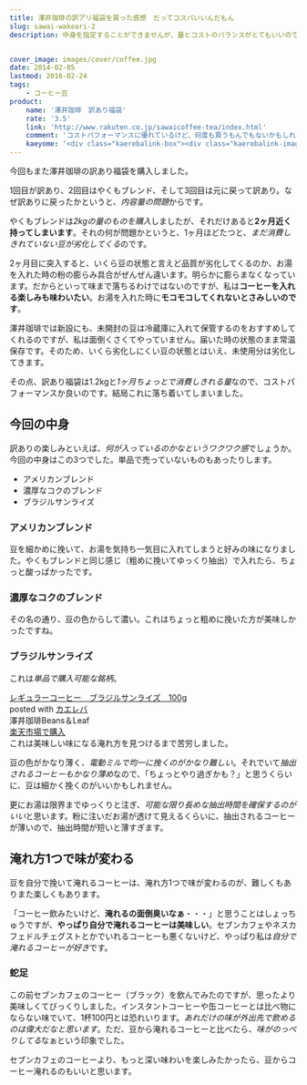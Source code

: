 ```yaml
---
title: 澤井珈琲の訳アリ福袋を買った感想　だってコスパいいんだもん
slug: sawai-wakeari-2
description: 中身を指定することができませんが、量とコストのバランスがとてもいいので、また澤井珈琲の訳あり福袋を購入してみました。中身を指定することはできませんが、コストパフォーマンスに優れており、リーズナブルにコーヒーを味わうことができます。


cover_image: images/cover/coffee.jpg
date: 2014-02-05
lastmod: 2016-02-24
tags: 
    - コーヒー豆
product:
    name: '澤井珈琲　訳あり福袋'
    rate: '3.5'
    link: 'http://www.rakuten.co.jp/sawaicoffee-tea/index.html'
    comment: 'コストパフォーマンスに優れているけど、何度も買うもんでもないかもしれない。'
    kaeyome: '<div class="kaerebalink-box"><div class="kaerebalink-image"><a href="http://hb.afl.rakuten.co.jp/hgc/11b85a2b.54f625b8.11b85a2c.594e2eba/?pc=http%3A%2F%2Fitem.rakuten.co.jp%2Fsawaicoffee-tea%2F1438652%2F" rel="nofollow" target="_blank"><img src="http://thumbnail.image.rakuten.co.jp/@0_mall/sawaicoffee-tea/cabinet/ikou_20091015_001/img10584385423.gif?_ex=128x128" style="border: none;" /></a></div><div class="kaerebalink-info"><div class="kaerebalink-name"><a href="http://hb.afl.rakuten.co.jp/hgc/11b85a2b.54f625b8.11b85a2c.594e2eba/?pc=http%3A%2F%2Fitem.rakuten.co.jp%2Fsawaicoffee-tea%2F1438652%2F" rel="nofollow" target="_blank">【澤井珈琲】|送料無料　大赤字福袋|恥ずかしい訳あり福袋【smtb-t】</a><div class="kaerebalink-powered-date">posted with <a href="http://kaereba.com" rel="nofollow" target="_blank">カエレバ</a></div></div><div class="kaerebalink-detail"> 澤井珈琲Beans＆Leaf     </div><div class="kaerebalink-link1"><div class="shoplinkrakuten"><a href="http://hb.afl.rakuten.co.jp/hgc/0e95387f.f2aef20d.0e953880.25e412bd/?pc=http%3A%2F%2Fsearch.rakuten.co.jp%2Fsearch%2Fmall%2F%25E5%25A4%25A7%25E8%25B5%25A4%25E5%25AD%2597%25E7%25A6%258F%25E8%25A2%258B%2520%25E6%25BE%25A4%25E4%25BA%2595%25E7%258F%2588%25E7%2590%25B2%2F-%2Ff.1-p.1-s.1-sf.0-st.A-v.2%3Fx%3D0%26scid%3Daf_ich_link_urltxt%26m%3Dhttp%3A%2F%2Fm.rakuten.co.jp%2F" rel="nofollow" target="_blank" title="楽天市場" >楽天市場で購入</a></div><div class="shoplinkamazon"><a href="http://www.amazon.co.jp/gp/search?keywords=%91%E5%90%D4%8E%9A%95%9F%91%DC%20%E0V%88%E4%E0%DB%E0%E8&__mk_ja_JP=%83J%83%5E%83J%83i&tag=illusionspace-22" rel="nofollow" target="_blank" title="アマゾン" >Amazonで購入</a></div></div></div><div class="booklink-footer" style="clear: left"></div></div>'
---
```


今回もまた澤井珈琲の訳あり福袋を購入しました。

1回目が訳あり、2回目はやくもブレンド、そして3回目は元に戻って訳あり。なぜ訳ありに戻ったかというと、<em>内容量の問題</em>からです。

やくもブレンドは<em>2kgの量のものを購入</em>しましたが、それだけあると<strong>2ヶ月近く持ってしまいます</strong>。それの何が問題かというと、1ヶ月ほどたつと、<em>まだ消費しきれていない豆が劣化してくる</em>のです。

2ヶ月目に突入すると、いくら豆の状態と言えど品質が劣化してくるのか、お湯を入れた時の粉の膨らみ具合がぜんぜん違います。明らかに膨らまなくなっています。だからといって味まで落ちるわけではないのですが、私は<strong>コーヒーを入れる楽しみも味わいたい</strong>。お湯を入れた時に<strong>モコモコしてくれないとさみしいのです</strong>。

澤井珈琲では新設にも、未開封の豆は冷蔵庫に入れて保管するのをおすすめしてくれるのですが、私は面倒くさくてやっていません。届いた時の状態のまま常温保存です。そのため、いくら劣化しにくい豆の状態とはいえ、未使用分は劣化してきます。

その点、訳あり福袋は1.2kgと<em>1ヶ月ちょっとで消費しきれる量</em>なので、コストパフォーマンスか良いのです。結局これに落ち着いてしまいました。


## 今回の中身


訳ありの楽しみといえば、<em>何が入っているのかなというワクワク感</em>でしょうか。今回の中身はこの3つでした。単品で売っていないものもあったりします。

<ul>
<li>アメリカンブレンド</li>
<li>濃厚なコクのブレンド</li>
<li>ブラジルサンライズ</li>
</ul>

### アメリカンブレンド


豆を細かめに挽いて、お湯を気持ち一気目に入れてしまうと好みの味になりました。やくもブレンドと同じ感じ（粗めに挽いてゆっくり抽出）で入れたら、ちょっと酸っぱかったです。


### 濃厚なコクのブレンド


その名の通り、豆の色からして濃い。これはちょっと粗めに挽いた方が美味しかったですね。


### ブラジルサンライズ


これは<em>単品で購入可能な銘柄</em>。

<div class="kaerebalink-box">
<div class="kaerebalink-image"><a href="http://hb.afl.rakuten.co.jp/hgc/11b85a2b.54f625b8.11b85a2c.594e2eba/?pc=http%3A%2F%2Fitem.rakuten.co.jp%2Fsawaicoffee-tea%2Fbl-bsb-001-y%2F" rel="nofollow" target="_blank"><img alt=""  src="http://thumbnail.image.rakuten.co.jp/@0_mall/sawaicoffee-tea/cabinet/asort_set/20120528burajiru.jpg?_ex=128x128" style="border: none;" /></a></div>
<div class="kaerebalink-info">
<div class="kaerebalink-name"><a href="http://hb.afl.rakuten.co.jp/hgc/11b85a2b.54f625b8.11b85a2c.594e2eba/?pc=http%3A%2F%2Fitem.rakuten.co.jp%2Fsawaicoffee-tea%2Fbl-bsb-001-y%2F" rel="nofollow" target="_blank">レギュラーコーヒー　ブラジルサンライズ　100g</a>

<div class="kaerebalink-powered-date">posted with <a href="http://kaereba.com" rel="nofollow" target="_blank">カエレバ</a></div>
</div>
<div class="kaerebalink-detail"> 澤井珈琲Beans＆Leaf     </div>
<div class="kaerebalink-link1">
<div class="shoplinkrakuten"><a href="http://hb.afl.rakuten.co.jp/hgc/0e95387f.f2aef20d.0e953880.25e412bd/?pc=http%3A%2F%2Fsearch.rakuten.co.jp%2Fsearch%2Fmall%2F%25E6%25BE%25A4%25E4%25BA%2595%25E7%258F%2588%25E7%2590%25B2%25E3%2580%2580%25E3%2583%2596%25E3%2583%25A9%25E3%2582%25B8%25E3%2583%25AB%25E3%2582%25B5%25E3%2583%25B3%25E3%2583%25A9%25E3%2582%25A4%25E3%2582%25BA%2F-%2Ff.1-p.1-s.1-sf.0-st.A-v.2%3Fx%3D0%26scid%3Daf_ich_link_urltxt%26m%3Dhttp%3A%2F%2Fm.rakuten.co.jp%2F" rel="nofollow" target="_blank" title="楽天市場" >楽天市場で購入</a></div>
</div>
</div>
<div class="booklink-footer" style="clear: left"></div>
</div>
これは美味しい味になる淹れ方を見つけるまで苦労しました。

豆の色がかなり薄く、<em>電動ミルで均一に挽くのがかなり難しい</em>。それでいて<em>抽出されるコーヒーもかなり薄め</em>なので、「ちょっとやり過ぎかも？」と思うくらいに、豆は細かく挽くのがいいかもしれません。

更にお湯は限界までゆっくりと注ぎ、<em>可能な限り長めな抽出時間を確保するのがいい</em>と思います。粉に注いだお湯が透けて見えるくらいに、抽出されるコーヒーが薄いので、抽出時間が短いと薄すぎます。


## 淹れ方1つで味が変わる


豆を自分で挽いて淹れるコーヒーは、淹れ方1つで味が変わるのが、難しくもありまた楽しくもあります。

「コーヒー飲みたいけど、<strong>淹れるの面倒臭いなぁ</strong>・・・」と思うことはしょっちゅうですが、<strong>やっぱり自分で淹れるコーヒーは美味しい</strong>。セブンカフェやネスカフェドルチェグストとかでいれるコーヒーも悪くないけど、やっぱり私は<em>自分で淹れるコーヒーが好き</em>です。


### 蛇足


この前セブンカフェのコーヒー（ブラック）を飲んでみたのですが、思ったより美味しくてびっくりしました。インスタントコーヒーや缶コーヒーとは比べ物にならない味でいて、1杯100円とは恐れいります。<em>あれだけの味が外出先で飲めるのは偉大だなと思います</em>。ただ、豆から淹れるコーヒーと比べたら、<em>味がのっぺりしてる</em>なぁという印象でした。

セブンカフェのコーヒーより、もっと深い味わいを楽しみたかったら、豆からコーヒー淹れるのもいいと思います。


  